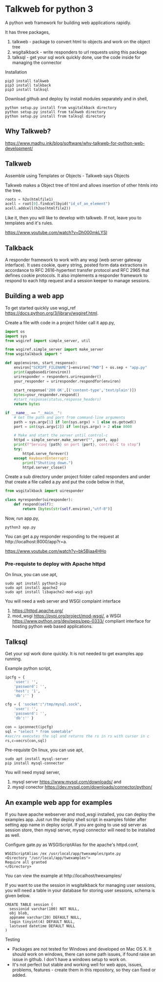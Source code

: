 # Talkweb for python 3

A python web framework for building web applications rapidly. 

It has three packages,
1) talkweb - package to convert html to objects and work on the object tree
2) wsgitalkback - write responders to url requests using this package
3) talksql - get your sql work quickly done, use the code inside for managing the connector

Installation

```
pip3 install talkweb
pip3 install talkback
pip3 install talksql
```

Download github and deploy by install modules separately and in shell,
```
python setup.py install from wsgitalkback directory
python setup.py install from talkweb directory
python setup.py install from talksql directory
```

## Why Talkweb?

https://www.madhu.ink/blog/software/why-talkweb-for-python-web-development/

## Talkweb

Assemble using Templates or Objects - Talkweb says Objects

Talkweb makes a Object tree of html and allows insertion of other htmls into the tree. 

```python
roots = h2o(htmlfile1)
acell = root[0].findcellbyid("id_of_an_element")
acell.addcell(h2oo(htmlfile2))
```

Like it, then you will like to develop with talkweb. If not, leave you to templates and it's rules.

https://www.youtube.com/watch?v=Dh000mkLYSI

## Talkback 

A responder framework to work with any wsgi (web server gateway interface). It uses cookie, query string, posted form data extractions in accordance to RFC 2616-hypertext transfer protocol and RFC 2965 that defines cookie protocols. It also implements a responder framework to respond to each http request and a session keeper to manage sessions.

## Building a web app 

To get started quickly use wsgi_ref https://docs.python.org/3/library/wsgiref.html. 

Create a file with code in a project folder call it app.py,
```python
import os
import sys
from wsgiref import simple_server, util

from wsgiref.simple_server import make_server
from wsgitalkback import *

def app(environ, start_response):
	environ["SCRIPT_FILENAME"]=environ["PWD"] + os.sep + "app.py"
	print(appbasedir(environ))
	uriresponder = responders.uriresponder()
	your_responder = uriresponder.respondfor(environ)
	
	start_response('200 OK',[('content-type','text/plain')])
	bytes=your_responder.respond()
	#start_response(status,response_headers)
	return bytes

if __name__ == "__main__":
    # Get the path and port from command-line arguments
    path = sys.argv[1] if len(sys.argv) > 1 else os.getcwd()
    port = int(sys.argv[2]) if len(sys.argv) > 2 else 8000

    # Make and start the server until control-c
    httpd = simple_server.make_server("", port, app)
    print(f"Serving {path} on port {port}, control-C to stop")
    try:
        httpd.serve_forever()
    except KeyboardInterrupt:
        print("Shutting down.")
        httpd.server_close() 
```

Create a sub directory under project folder called responders and under that create a file called a.py and put the code below in that,
```python
from wsgitalkback import uiresponder

class myresponder(uiresponder):
	def respond(self):
		return [bytes(str(self.environ),"utf-8")]
```
Now, run app.py, 
```shell 
python3 app.py 
```
You can get a.py responder responding to the request at http://localhost:8000/app?r=a.

https://www.youtube.com/watch?v=bk5Bjaa4HHo

### Pre-requiste to deploy with Apache httpd

On linux, you can use apt,
```shell
sudo apt install python3-pip
sudo apt install apache2
sudo apt install libapache2-mod-wsgi-py3
```
You will need a web server and WSGI complaint interface
1)  https://httpd.apache.org/ 
2)  mod_wsgi https://pypi.org/project/mod-wsgi/, a WSGI https://www.python.org/dev/peps/pep-0333/ compliant interface for hosting python web based applications.

## Talksql

Get your sql work done quickly. It is not needed to get examples app running. 

Example python script,

```python
ipcfg = {
    'user': '',
    'password': '',
    'host': '1',
    'db':'' }

cfg = { 'socket':"/tmp/mysql.sock",
    'user': '',
    'password': '',
    'db':'' }

con = ipconnect(ipcfg)
sql = "select * from sometable"
#xec/rs executes the sql and returns the rs in rs with cursor in c  
rs,c=xecrs(con,sql)
```

Pre-requiste
On linux, you can use apt, 
```shell
sudo apt install mysql-server
pip install mysql-connector
```

You will need mysql server,
1) mysql server https://www.mysql.com/downloads/ and 
2) mysql conector https://dev.mysql.com/downloads/connector/python/


## An example web app for examples

If you have apache webserver and mod_wsgi installed, you can deploy the examples app. Just run the deploy shell script in examples folder after setting app name in deploy script. If you are going to use sql server as session store, then mysql server, mysql connector will need to be installed as well.

Configure gate.py as WSGIScriptAlias for the apache's httpd.conf,
```
WSGIScriptAlias /ex /usr/local/app/twexamples/gate.py
<Directory "/usr/local/app/twexamples">
Require all granted
</Directory>
```

You can view the example at
http://localhost/twexamples/

If you want to use the session in wsgitalkback for managing user sessions, you will need a table in your database for storing user sessions, schema is given below.

```
CREATE TABLE session (
  sessionid varchar(100) NOT NULL,
  obj blob,
  appname varchar(20) DEFAULT NULL,
  login tinyint(4) DEFAULT NULL,
  lastused datetime DEFAULT NULL
)
```

Testing

* Packages are not tested for Windows and developed on Mac OS X. It should work on windows, there can some path issues, if found raise an issue in github. I don't have a windows setup to work on.
* It's not perfect but stable and working well for web apps, issues, problems, features - create them in this repository, so they can fixed or added. 


